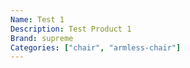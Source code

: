 ```yaml
---
Name: Test 1
Description: Test Product 1
Brand: supreme
Categories: ["chair", "armless-chair"]
---
```

